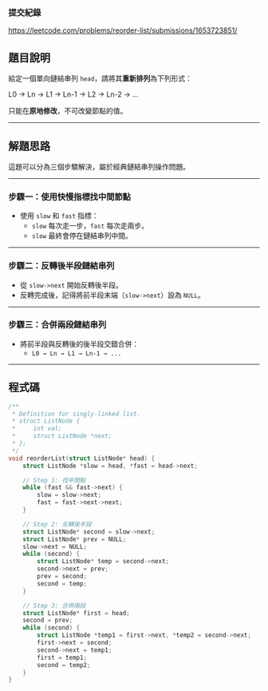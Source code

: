### 提交紀錄  
https://leetcode.com/problems/reorder-list/submissions/1653723851/

## 題目說明  

給定一個單向鏈結串列 `head`，請將其**重新排列**為下列形式：

L0 → Ln → L1 → Ln-1 → L2 → Ln-2 → ...

只能在**原地修改**，不可改變節點的值。

---

## 解題思路  

這題可以分為三個步驟解決，屬於經典鏈結串列操作問題。

---

### 步驟一：使用快慢指標找中間節點  
- 使用 `slow` 和 `fast` 指標：
  - `slow` 每次走一步，`fast` 每次走兩步。
  - `slow` 最終會停在鏈結串列中間。

---

### 步驟二：反轉後半段鏈結串列  
- 從 `slow->next` 開始反轉後半段。
- 反轉完成後，記得將前半段末端（`slow->next`）設為 `NULL`。

---

### 步驟三：合併兩段鏈結串列  
- 將前半段與反轉後的後半段交錯合併：
  - `L0 → Ln → L1 → Ln-1 → ...`

---

## 程式碼  

```c
/**
 * Definition for singly-linked list.
 * struct ListNode {
 *     int val;
 *     struct ListNode *next;
 * };
 */
void reorderList(struct ListNode* head) {
    struct ListNode *slow = head, *fast = head->next;

    // Step 1: 找中間點
    while (fast && fast->next) {
        slow = slow->next;
        fast = fast->next->next;
    }

    // Step 2: 反轉後半段
    struct ListNode* second = slow->next;
    struct ListNode* prev = NULL;
    slow->next = NULL;
    while (second) {
        struct ListNode* temp = second->next;
        second->next = prev;
        prev = second;
        second = temp;
    }

    // Step 3: 合併兩段
    struct ListNode* first = head;
    second = prev;
    while (second) {
        struct ListNode *temp1 = first->next, *temp2 = second->next;
        first->next = second;
        second->next = temp1;
        first = temp1;
        second = temp2;
    }
}
